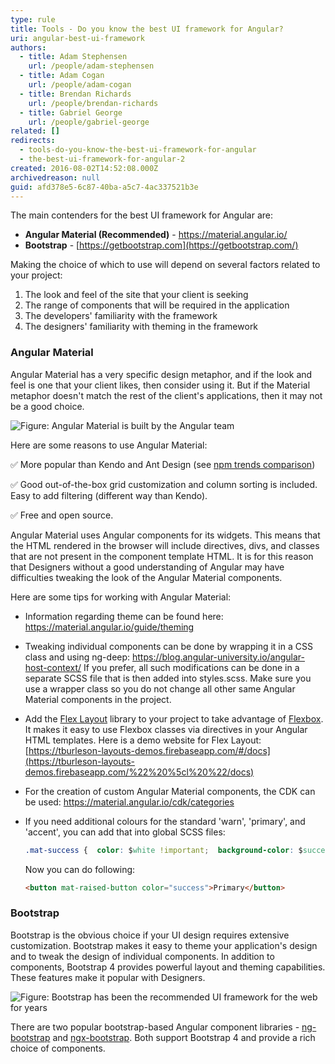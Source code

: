 ```yaml
---
type: rule
title: Tools - Do you know the best UI framework for Angular?
uri: angular-best-ui-framework
authors:
  - title: Adam Stephensen
    url: /people/adam-stephensen
  - title: Adam Cogan
    url: /people/adam-cogan
  - title: Brendan Richards
    url: /people/brendan-richards
  - title: Gabriel George
    url: /people/gabriel-george
related: []
redirects:
  - tools-do-you-know-the-best-ui-framework-for-angular
  - the-best-ui-framework-for-angular-2
created: 2016-08-02T14:52:08.000Z
archivedreason: null
guid: afd378e5-6c87-40ba-a5c7-4ac337521b3e
---
```


The main contenders for the best UI framework for Angular are:

* **Angular Material (Recommended)** - https://material.angular.io/
* **Bootstrap** - [https://getbootstrap.com](https://getbootstrap.com/)


Making the choice of which to use will depend on several factors related to your project:

1. The look and feel of the site that your client is seeking
2. The range of components that will be required in the application
3. The developers' familiarity with the framework
4. The designers' familiarity with theming in the framework


<!--endintro-->

### Angular Material

Angular Material has a very specific design metaphor, and if the look and feel is one that your client likes, then consider using it. But if the Material metaphor doesn't match the rest of the client's applications, then it may not be a good choice.

![Figure:  Angular Material is built by the Angular team](angular-material.png)  

Here are some reasons to use Angular Material:

✅  More popular than Kendo and Ant Design (see [npm trends comparison](
https://npmtrends.com/@angular/material-vs-@progress/kendo-angular-common-vs-ng-zorro-antd)) 

✅ Good out-of-the-box grid customization and column sorting is included. Easy to add filtering (different way than Kendo).

✅  Free and open source.


Angular Material uses Angular components for its widgets. This means that the HTML rendered in the browser will include directives, divs, and classes that are not present in the component template HTML. It is for this reason that Designers without a good understanding of Angular may have difficulties tweaking the look of the Angular Material components.

Here are some tips for working with Angular Material:

* Information regarding theme can be found here: https://material.angular.io/guide/theming
* Tweaking individual components can be done by wrapping it in a CSS class and using ng-deep: 
      https://blog.angular-university.io/angular-host-context/
If you prefer, all such modifications can be done in a separate SCSS file that is then added into styles.scss.
Make sure you use a wrapper class so you do not change all other same Angular Material components in the project.
* Add the 
      [Flex Layout](https://github.com/angular/flex-layout) library to your project to take advantage of 
      [Flexbox](https://css-tricks.com/snippets/css/a-guide-to-flexbox/).  It makes it easy to use Flexbox classes via directives in your Angular HTML templates.
Here is a demo website for Flex Layout: 
      [https://tburleson-layouts-demos.firebaseapp.com/#/docs](https://tburleson-layouts-demos.firebaseapp.com/%22%20%5cl%20%22/docs)
* For the creation of custom Angular Material components, the CDK can be used: https://material.angular.io/cdk/categories
* If you need additional colours for the standard 'warn', 'primary', and 'accent', you can add that into global SCSS files: 
      
  ``` css
  .mat-success {  color: $white !important;  background-color: $success !important;}
  ```

  Now you can do following: 

  ``` html
  <button mat-raised-button color="success">Primary</button>
  ```


### Bootstrap

Bootstrap is the obvious choice if your UI design requires extensive customization. Bootstrap makes it easy to theme your application's design and to tweak the design of individual components. In addition to components, Bootstrap 4 provides powerful layout and theming capabilities. These features make it popular with Designers.

![Figure: Bootstrap has been the recommended UI framework for the web for years](bad-bootstrap.png)  

There are two popular bootstrap-based Angular component libraries -     [ng-bootstrap](https://ng-bootstrap.github.io/) and     [ngx-bootstrap](https://github.com/valor-software/ngx-bootstrap). Both support Bootstrap 4 and provide a rich choice of components.
